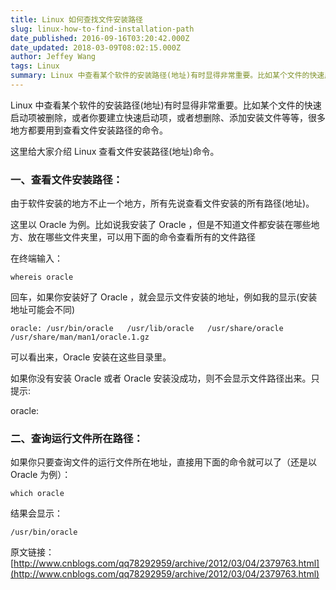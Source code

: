 ```yaml
---
title: Linux 如何查找文件安装路径
slug: linux-how-to-find-installation-path
date_published: 2016-09-16T03:20:42.000Z
date_updated: 2018-03-09T08:02:15.000Z
author: Jeffey Wang
tags: Linux
summary: Linux 中查看某个软件的安装路径(地址)有时显得非常重要。比如某个文件的快速启动项被删除，或者你要建立快速启动项，或者想删除、添加安装文件等等，很多地方都要用到查看文件安装路径的命令。
---
```


Linux 中查看某个软件的安装路径(地址)有时显得非常重要。比如某个文件的快速启动项被删除，或者你要建立快速启动项，或者想删除、添加安装文件等等，很多地方都要用到查看文件安装路径的命令。

这里给大家介绍 Linux 查看文件安装路径(地址)命令。

### 一、查看文件安装路径：

由于软件安装的地方不止一个地方，所有先说查看文件安装的所有路径(地址)。

这里以 Oracle 为例。比如说我安装了 Oracle ，但是不知道文件都安装在哪些地方、放在哪些文件夹里，可以用下面的命令查看所有的文件路径

在终端输入：

    whereis oracle

回车，如果你安装好了 Oracle ，就会显示文件安装的地址，例如我的显示(安装地址可能会不同)

    oracle: /usr/bin/oracle   /usr/lib/oracle   /usr/share/oracle  /usr/share/man/man1/oracle.1.gz

可以看出来，Oracle 安装在这些目录里。

如果你没有安装 Oracle 或者 Oracle 安装没成功，则不会显示文件路径出来。只提示:

oracle:

### 二、查询运行文件所在路径：

如果你只要查询文件的运行文件所在地址，直接用下面的命令就可以了（还是以 Oracle 为例）：

    which oracle

结果会显示：

    /usr/bin/oracle

原文链接：[http://www.cnblogs.com/qq78292959/archive/2012/03/04/2379763.html](http://www.cnblogs.com/qq78292959/archive/2012/03/04/2379763.html)
